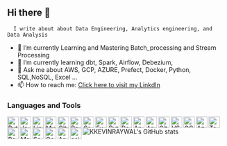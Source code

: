 ## Hi there 👋
      I write about about Data Engineering, Analytics engineering, and Data Analysis

- 🔭 I’m currently Learning and Mastering Batch_processing and Stream Processing 
- 🌱 I’m currently learning dbt, Spark, Airflow, Debezium,  
- 💬 Ask me about AWS, GCP, AZURE, Prefect, Docker, Python, SQL,NoSQL, Excel ...
- 📫 How to reach me: [Click here to visit my LinkdIn](linkedin.com/in/rono-kelvin-6aa007187)



### Languages and Tools

<img align="left" alt="Python" width="26px" src="https://img.icons8.com/color/48/000000/python.png" />
<img align="left" alt="Java" width="26px" src="https://img.icons8.com/color/48/000000/java-coffee-cup-logo.png" />
<img align="left" alt="Linux" width="26px" src="https://img.icons8.com/color/48/000000/linux.png" />
<img align="left" alt="MySQL" width="26px" src="https://img.icons8.com/fluency/48/000000/mysql-logo.png" />
<img align="left" alt="GitHub" width="26px" src="https://github.githubassets.com/images/modules/logos_page/GitHub-Mark.png" />
<img align="left" alt="PostgreSQL" width="26px" src="https://www.postgresql.org/media/img/about/press/elephant.png" />
<img align="left" alt="Snowflake" width="26px" src="https://img.icons8.com/color/48/000000/snowflake.png" />
<img align="left" alt="Excel" width="26px" src="https://img.icons8.com/color/48/000000/microsoft-excel-2019--v1.png" />
<img align="left" alt="Python" width="26px" src="https://img.icons8.com/color/48/000000/python.png" />
<img align="left" alt="Docker" width="26px" src="https://img.icons8.com/color/48/000000/docker.png" />
<img align="left" alt="Apache Airflow" width="26px" src="https://cwiki.apache.org/confluence/download/attachments/145723561/airflow_transparent.png?version=1&modificationDate=1591901817000&api=v2" />
<img align="left" alt="Apache Spark" width="26px" src="https://spark.apache.org/images/spark-logo-trademark.png" />
<img align="left" alt="Git" width="26px" src="https://img.icons8.com/color/48/000000/git.png" />
<img align="left" alt="VS Code" width="26px" src="https://img.icons8.com/color/48/000000/visual-studio-code-2019.png" />
<img align="left" alt="GCP" width="26px" src="https://img.icons8.com/color/48/000000/google-cloud-platform.png" />
<img align="left" alt="Azure" width="26px" src="https://img.icons8.com/color/48/000000/azure-1.png" />
<img align="left" alt="TensorFlow" width="26px" src="https://upload.wikimedia.org/wikipedia/commons/2/2d/Tensorflow_logo.svg" />
<img align="left" alt="Pandas" width="26px" src="https://pandas.pydata.org/static/img/pandas_mark.svg" />
<img align="left" alt="Matplotlib" width="26px" src="https://matplotlib.org/_static/logo2_compressed.svg" />
<img align="left" alt="Seaborn" width="26px" src="https://seaborn.pydata.org/_static/logo-wide-lightbg.svg" />
<img align="left" alt="Google Colab" width="26px" src="https://colab.research.google.com/img/colab_favicon_256px.png" />
<img align="left" alt="Anaconda" width="26px" src="https://upload.wikimedia.org/wikipedia/en/c/cd/Anaconda_Logo.png" />
<img align="left" alt="scikit-learn" width="26px" src="https://scikit-learn.org/stable/_static/scikit-learn-logo-small.png"/>


![KKEVINRAYWAL's GitHub stats](https://github-readme-stats.vercel.app/api/top-langs/?username=KKEVINRAYWAL&layout=compact)



